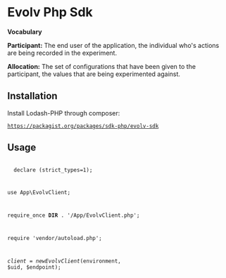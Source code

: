 <h1>Evolv Php Sdk</h1>

<strong>Vocabulary</strong>

<strong>Participant:</strong> The end user of the application, the individual who's actions are being recorded in the experiment.

<strong>Allocation:</strong>  The set of configurations that have been given to the participant, the values that are being experimented against.

<h2>Installation</h2>

Install Lodash-PHP through composer:

<code>https://packagist.org/packages/sdk-php/evolv-sdk</code>

<h2>Usage</h2>

<code>
  <?php

  declare (strict_types=1);

  use  App\EvolvClient;

  require_once __DIR__ . '/App/EvolvClient.php';

  require 'vendor/autoload.php';

  $client = new EvolvClient($environment, $uid, $endpoint);

</code>
